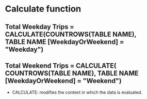 # Calculate function

## Total Weekday Trips =  CALCULATE(COUNTROWS(TABLE NAME), TABLE NAME [WeekdayOrWeekend] = "Weekday")

## Total Weekend Trips = CALCULATE( COUNTROWS(TABLE NAME), TABLE NAME [WeekdayOrWeekend] = "Weekend")

* CALCULATE: modifies the context in which the data is evaluated.

